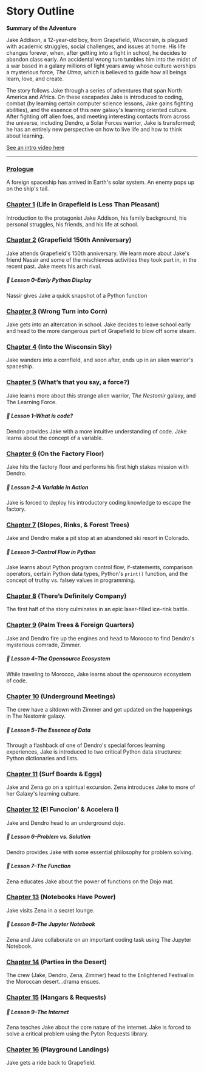 # Story Outline

**Summary of the Adventure**

Jake Addison, a 12-year-old boy, from Grapefield, Wisconsin, is plagued with academic struggles, social challenges, and issues at home. His life changes forever, when, after getting into a fight in school, he decides to abandon class early. An accidental wrong turn tumbles him into the midst of a war based in a galaxy millions of light years away whose culture worships a mysterious force, _The Utma_, which is believed to guide how all beings learn, love, and create.

The story follows Jake through a series of adventures that span North America and Africa. On these escapades Jake is introduced to coding, combat (by learning certain computer science lessons, Jake gains fighting abilities), and the essence of this new galaxy's learning oriented culture. After fighting off alien foes, and meeting interesting contacts from across the universe, including Dendro, a Solar Forces warrior, Jake is transformed; he has an entirely new perspective on how to live life and how to think about learning.

[See an intro video here](https://youtu.be/0nyteN_Usc0)

---

### [Prologue](https://github.com/sreubenstone/thenestomir/blob/main/Prologue.md)

A foreign spaceship has arrived in Earth's solar system. An enemy pops up on the ship's tail.

### [Chapter 1](https://github.com/sreubenstone/thenestomir/blob/main/Chapter1.md) (Life in Grapefield is Less Than Pleasant)

Introduction to the protagonist Jake Addison, his family background, his personal struggles, his friends, and his life at school.

### [Chapter 2](https://github.com/sreubenstone/thenestomir/blob/main/Chapter2.md) (Grapefield 150th Anniversary)

Jake attends Grapefield's 150th anniversary. We learn more about Jake's friend Nassir and some of the mischievous activities they took part in, in the recent past. Jake meets his arch rival.

##### 📖 Lesson 0–Early Python Display

Nassir gives Jake a quick snapshot of a Python function

### [Chapter 3](https://github.com/sreubenstone/thenestomir/blob/main/Chapter3.md) (Wrong Turn into Corn)

Jake gets into an altercation in school. Jake decides to leave school early and head to the more dangerous part of Grapefield to blow off some steam.

### [Chapter 4](https://github.com/sreubenstone/thenestomir/blob/main/Chapter4.md) (Into the Wisconsin Sky)

Jake wanders into a cornfield, and soon after, ends up in an alien warrior's spaceship.

### [Chapter 5](https://github.com/sreubenstone/thenestomir/blob/main/Chapter5.md) (What’s that you say, a force?)

Jake learns more about this strange alien warrior, _The Nestomir_ galaxy, and The Learning Force.

##### 📖 Lesson 1–What is code?

Dendro provides Jake with a more intuitive understanding of code. Jake learns about the concept of a variable.

### [Chapter 6](https://github.com/sreubenstone/thenestomir/blob/main/Chapter6.md) (On the Factory Floor)

Jake hits the factory floor and performs his first high stakes mission with Dendro.

##### 📖 Lesson 2–A Variable in Action

Jake is forced to deploy his introductory coding knowledge to escape the factory.

### [Chapter 7](https://github.com/sreubenstone/thenestomir/blob/main/Chapter7.md) (Slopes, Rinks, & Forest Trees)

Jake and Dendro make a pit stop at an abandoned ski resort in Colorado.

##### 📖 Lesson 3–Control Flow in Python

Jake learns about Python program control flow, if-statements, comparison operators, certain Python data types, Python's `print()` function, and the concept of truthy vs. falsey values in programming.

### [Chapter 8](https://github.com/sreubenstone/thenestomir/blob/main/Chapter8.md) (There’s Definitely Company)

The first half of the story culminates in an epic laser-filled ice-rink battle.

### [Chapter 9](https://github.com/sreubenstone/thenestomir/blob/main/Chapter9.md) (Palm Trees & Foreign Quarters)

Jake and Dendro fire up the engines and head to Morocco to find Dendro's mysterious comrade, Zimmer.

##### 📖 Lesson 4–The Opensource Ecosystem

While traveling to Morocco, Jake learns about the opensource ecosystem of code.

### [Chapter 10](https://github.com/sreubenstone/thenestomir/blob/main/Chapter10.md) (Underground Meetings)

The crew have a sitdown with Zimmer and get updated on the happenings in The Nestomir galaxy.

##### 📖 Lesson 5–The Essence of Data

Through a flashback of one of Dendro's special forces learning experiences, Jake is introduced to two critical Python data structures: Python dictionaries and lists.

### [Chapter 11](https://github.com/sreubenstone/thenestomir/blob/main/Chapter11.md) (Surf Boards & Eggs)

Jake and Zena go on a spiritual excursion. Zena introduces Jake to more of her Galaxy's learning culture.

### [Chapter 12](https://github.com/sreubenstone/thenestomir/blob/main/Chapter12.md) (El Funccion’ & Accelera I)

Jake and Dendro head to an underground dojo.

##### 📖 Lesson 6–Problem vs. Solution

Dendro provides Jake with some essential philosophy for problem solving.

##### 📖 Lesson 7–The Function

Zena educates Jake about the power of functions on the Dojo mat.

### [Chapter 13](https://github.com/sreubenstone/thenestomir/blob/main/Chapter13.md) (Notebooks Have Power)

Jake visits Zena in a secret lounge.

##### 📖 Lesson 8–The Jupyter Notebook

Zena and Jake collaborate on an important coding task using The Jupyter Notebook.

### [Chapter 14](https://github.com/sreubenstone/thenestomir/blob/main/Chapter14.md) (Parties in the Desert)

The crew (Jake, Dendro, Zena, Zimmer) head to the Enlightened Festival in the Moroccan desert...drama ensues.

### [Chapter 15](https://github.com/sreubenstone/thenestomir/blob/main/Chapter15.md) (Hangars & Requests)

##### 📖 Lesson 9–The Internet

Zena teaches Jake about the core nature of the internet. Jake is forced to solve a critical problem using the Pyton Requests library.

### [Chapter 16](https://github.com/sreubenstone/thenestomir/blob/main/Chapter16.md) (Playground Landings)

Jake gets a ride back to Grapefield.
